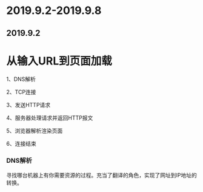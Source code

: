 # 2019.9.2-2019.9.8

## 2019.9.2

# 从输入URL到页面加载

1、DNS解析

2、TCP连接

3、发送HTTP请求

4、服务器处理请求并返回HTTP报文

5、浏览器解析渲染页面

6、连接结束

### DNS解析
寻找哪台机器上有你需要资源的过程。充当了翻译的角色，实现了网址到IP地址的转换。